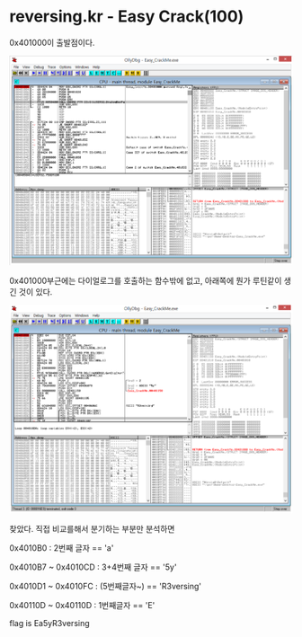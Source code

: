 # reversing.kr - Easy Crack(100)

0x401000이 출발점이다.

![](./image/1.png)

0x401000부근에는 다이얼로그를 호출하는 함수밖에 없고, 아래쪽에 뭔가 루틴같이 생긴 것이 있다.

![](./image/3.png)

찾았다. 직접 비교를해서 분기하는 부분만 분석하면 

0x4010B0 : 2번째 글자 == 'a'

0x4010B7 ~ 0x4010CD : 3+4번째 글자 == '5y'

0x4010D1 ~ 0x4010FC : (5번째글자~) == 'R3versing'

0x40110D ~ 0x40110D : 1번째글자 == 'E'



flag is Ea5yR3versing
